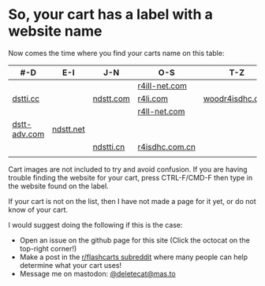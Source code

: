<h1>So, your cart has a label with a website name</h1>

Now comes the time where you find your carts name on this table:

|#-D|E-I|J-N|O-S|T-Z|
|---|---|---|---|---|
|   |   |   |[r4ill-net.com](/carts/dstti_clones)|  |
|[dstti.cc](/carts/ace3ds_plus_r4ils)|   |[ndstt.com](/carts/dstti_clones)|[r4li.com](/carts/ace3ds_plus_r4ils)|[woodr4isdhc.com](/carts/ace3ds_plus_r4ils)|
|   |   |   |[r4ll-net.com](/carts/dstti_clones)|   |
|[dstt-adv.com](/carts/dstti_clones)|[ndstt.net](/carts/dstti_clones)|   |    |   |
|   |   |[ndstti.cn](/carts/dstti_clones)|[r4isdhc.com.cn](/carts/ace3ds_plus_r4ils)|   |
|   |   |   |   |   |

Cart images are not included to try and avoid confusion. If you are having trouble finding the website for your cart, press CTRL-F/CMD-F then type in the website found on the label.

If your cart is not on the list, then I have not made a page for it yet, or do not know of your cart.

I would suggest doing the following if this is the case:

* Open an issue on the github page for this site (Click the octocat on the top-right corner!)
* Make a post in the [r/flashcarts subreddit](https://reddit.com/r/flashcarts) where many people can help determine what your cart uses!
* Message me on mastodon: [@deletecat@mas.to](https://mas.to/@deletecat) 
